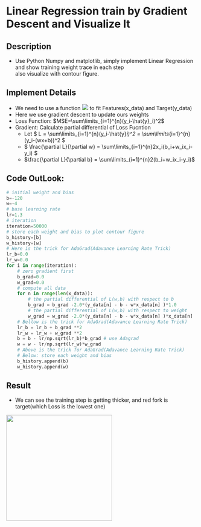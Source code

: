 # Linear Regression train by Gradient Descent and Visualize It
## Description
* Use Python Numpy and matplotlib, simply implement Linear Regression and show training weight trace in each step <br>also visualize with contour figure.
## Implement Details
* We need to use a function <img src="<?php echo Image::open('https://render.githubusercontent.com/render/math?math=Y=W \times X + B')->fillBackground('white')->jpeg(); ?>"> to fit Features(x_data) and Target(y_data)
* Here we use gradient descent to update ours weights
* Loss Function: $MSE=\sum\limits_{i=1}^{n}(y_i-\hat{y}_i)^2$ 
* Gradient: Calculate partial differential of Loss Fucntion
    * Let $ L = \sum\limits_{i=1}^{n}(y_i-\hat{y}_i)^2 = \sum\limits_{i=1}^{n}(y_i-(wx+b))^2 $
    * $ \frac{\partial L}{\partial w} = \sum\limits_{i=1}^{n}2x_i(b_i+w_ix_i-y_i) $
    * $\frac{\partial L}{\partial b} = \sum\limits_{i=1}^{n}2(b_i+w_ix_i-y_i)$


## Code OutLook:
```python
# initial weight and bias
b=-120
w=-4
# base learning rate
lr=1.3
# iteration
iteration=50000
# store each weight and bias to plot contour figure
b_history=[b]
w_history=[w]
# Here is the trick for AdaGrad(Adavance Learning Rate Trick)
lr_b=0.0
lr_w=0.0
for i in range(iteration):
    # zero gradient first
    b_grad=0.0  
    w_grad=0.0   
    # compute all data
    for n in range(len(x_data)):
        # the partial differential of L(w,b) with respect to b
        b_grad = b_grad -2.0*(y_data[n] - b - w*x_data[n] )*1.0
        # the partial differential of L(w,b) with respect to weight
        w_grad = w_grad -2.0*(y_data[n] - b - w*x_data[n] )*x_data[n] 
    # Bellow is the trick for AdaGrad(Adavance Learning Rate Trick)
    lr_b = lr_b + b_grad **2
    lr_w = lr_w + w_grad **2
    b = b - lr/np.sqrt(lr_b)*b_grad # use Adagrad
    w = w - lr/np.sqrt(lr_w)*w_grad
    # Above is the trick for AdaGrad(Adavance Learning Rate Trick)
    # Below: store each weight and bias
    b_history.append(b)
    w_history.append(w)
```

## Result
* We can see the training step is getting thicker, and red fork is target(which Loss is the lowest one)<br>
<img src="https://i.imgur.com/b0YnARZ.png" width=280 align="left"/>


